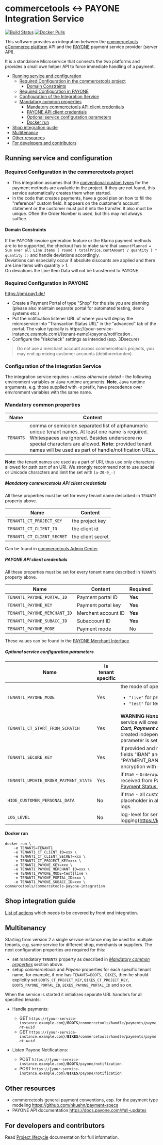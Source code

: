 # commercetools <-> PAYONE Integration Service

[![Build Status](https://travis-ci.com/commercetools/commercetools-payone-integration.svg?branch=master)](https://travis-ci.com/commercetools/commercetools-payone-integration) 
[![Docker Pulls](https://img.shields.io/docker/pulls/commercetools/commercetools-payone-integration)](https://hub.docker.com/r/commercetools/commercetools-payone-integration)

This software provides an integration between the [commercetools eCommerce platform](http://dev.commercetools.com) API
and the [PAYONE](http://www.payone.de) payment service provider (server API).

It is a standalone Microservice that connects the two platforms and provides a small own helper API to force immediate handling of a payment.

<!--
     npm install -g doctoc # do it only once if not installed yet
     doctoc README.md
     -->
<!-- START doctoc generated TOC please keep comment here to allow auto update -->
<!-- DON'T EDIT THIS SECTION, INSTEAD RE-RUN doctoc TO UPDATE -->
<!-- END doctoc generated TOC please keep comment here to allow auto update -->

- [Running service and configuration](#running-service-and-configuration)
  - [Required Configuration in the commercetools project](#required-configuration-in-the-commercetools-project)
    - [Domain Constraints](#domain-constraints)
  - [Required Configuration in PAYONE](#required-configuration-in-payone)
  - [Configuration of the Integration Service](#configuration-of-the-integration-service)
  - [Mandatory common properties](#mandatory-common-properties)
      - [Mandatory commercetools API client credentials](#mandatory-commercetools-api-client-credentials)
      - [PAYONE API client credentials](#payone-api-client-credentials)
      - [Optional service configuration parameters](#optional-service-configuration-parameters)
    - [Docker run](#docker-run)
- [Shop integration guide](#shop-integration-guide)
- [Multitenancy](#multitenancy)
- [Other resources](#other-resources)
- [For developers and contributors](#for-developers-and-contributors)

<!-- END doctoc generated TOC please keep comment here to allow auto update -->
<!-- END doctoc generated TOC please keep comment here to allow auto update -->

## Running service and configuration
### Required Configuration in the commercetools project

 * This integration assumes that the [conventional custom types](https://github.com/nkuehn/payment-integration-specifications/tree/master/types) for the payment methods are available in the project.
   If they are not found, this service automatically creates them when started.
 * In the code that creates payments, have a good plan on how to fill the "reference" custom field.
   It appears on the customer's account statement or the customer must put it into the transfer.
   It also must be unique. Often the Order Number is used, but this may not always suffice.

#### Domain Constraints

 If the PAYONE invoice generation feature or the Klarna payment methods are to be supported, the checkout has to make  sure that
 `amountPlanned = Sum over all Line Items ( round ( totalPrice.centAmount / quantity ) * quantity ))` and handle deviations accordingly.  
 Deviations can especially occur if absolute discounts are applied and there are Line Items with quantity > 1.  
 On deviations the Line Item Data will not be transferred to PAYONE.

### Required Configuration in PAYONE

https://pmi.pay1.de/

 * Create a Payment Portal of type "Shop" for the site you are planning (please also maintain separate portal for
   automated testing, demo systems etc.)
 * Put the notification listener URL of where you will deploy the microservice into "Transaction Status URL" in the
   "advanced" tab of the portal. The value typically is https://{your-service-instance.example.com}/{tenant-name}/payone/notification .  
 * Configure the "riskcheck" settings as intended (esp. 3Dsecure)

> Do not use a merchant account across commercetools projects, you may end up mixing customer accounts (debitorenkonten).

### Configuration of the Integration Service

The integration service requires - _unless otherwise stated_ - the following environment variables
or Java runtime arguments.
**Note**, Java runtime arguments, e.g. those supplied with `-D` prefix, have precedence over environment variables
with the same name.

### Mandatory common properties

Name               | Content
------------------ | -----------------
`TENANTS`          | comma or semicolon separated list of alphanumeric unique tenant names. At least one name is required. Whitespaces are ignored. Besides underscore no special characters are allowed. **Note**: provided tenant names will be used as part of handle/notification URLs.

**Note**: the tenant names are used as a part of URI, thus use only characters allowed for path part of an URI.
We strongly recommend not to use special or Unicode characters and limit the set with `[a-Z0-9_-]`

##### Mandatory commercetools API client credentials

All these properties must be set for every tenant name described in `TENANTS` property above.

Name                             | Content
-------------------------------- | -----------------
`TENANT1_CT_PROJECT_KEY`         | the project key
`TENANT1_CT_CLIENT_ID`           | the client id
`TENANT1_CT_CLIENT_SECRET`       | the client secret

Can be found in [commercetools Admin Center](https://admin.commercetools.com/).

##### PAYONE API client credentials

All these properties must be set for every tenant name described in `TENANTS` property above.

Name                         | Content             | Required  |
-----------------------------|---------------------|-----------|
`TENANT1_PAYONE_PORTAL_ID`   | Payment portal ID   | **Yes**   |
`TENANT1_PAYONE_KEY`         | Payment portal key  | **Yes**   |
`TENANT1_PAYONE_MERCHANT_ID` | Merchant account ID | **Yes**   |
`TENANT1_PAYONE_SUBACC_ID`   | Subaccount ID       | **Yes**   |
`TENANT1_PAYONE_MODE`        | Payment mode        | No        |

These values can be found in the [PAYONE Merchant Interface](https://pmi.pay1.de/).

##### Optional service configuration parameters

Name | Is tenant specific | Content | Default
---- | ------- | ------ | --------
`TENANT1_PAYONE_MODE`                 | Yes | the mode of operation with PAYONE <ul><li>`"live"` for production mode, (i.e. _actual payments_) or</li><li>`"test"` for test mode</li></ul> | `"test"`  
`TENANT1_CT_START_FROM_SCRATCH`       | Yes | **WARNING** _**Handle with care!**_ If and only if equal, ignoring case, to `"true"` the service will create the custom types it needs. _**Therefor it first deletes all Order, Cart, Payment and Type entities**_. If not yet in the project, the Custom Types are created independently of this parameter (but only deleted and recreated if this parameter is set).  Related: [issue #34](https://github.com/commercetools/commercetools-payone-integration/issues/34). | `"false"`
`TENANT1_SECURE_KEY`                  | Yes | if provided and not empty, the value is used as the key for decrypting data from fields "IBAN" and "BIC" for payments with CustomType "PAYMENT_BANK_TRANSFER". The data must be the result of a Blowfish ECB encryption with said key and encoded in HEX. | "" (empty String)
`TENANT1_UPDATE_ORDER_PAYMENT_STATE`  | Yes | if _true_ - `Order#paymentState` will be updated when payment status notification is received from Payone. By default the order's state remains unchanged. See [Order Payment Status Mapping](/docs/Order-Payment-Status-Mapping.md) for more details. | "false"
`HIDE_CUSTOMER_PERSONAL_DATA`         | No  | if _true_ - all customer related personal data will be replaced by `<HIDDEN>` placeholder in all logs. If _false_ - all customer related personal data will be visible in logs. | "true"
`LOG_LEVEL`         | No  | log-level for service logging(https://logging.apache.org/log4j/1.2/apidocs/org/apache/log4j/Level.html) | "INFO"

#### Docker run

```
docker run \
    -e TENANTS=TENANT1
    -e TENANT1_CT_CLIENT_ID=xxx \
    -e TENANT1_CT_CLIENT_SECRET=xxx \
    -e TENANT1_CT_PROJECT_KEY=xxx \
    -e TENANT1_PAYONE_KEY=xxx \
    -e TENANT1_PAYONE_MERCHANT_ID=xxx \
    -e TENANT1_PAYONE_MODE=test|live \
    -e TENANT1_PAYONE_PORTAL_ID=xxx \
    -e TENANT1_PAYONE_SUBACC_ID=xxx \
commercetools/commercetools-payone-integration
```

## Shop integration guide

[List of actions](docs/Shop-Integration-Guide.md) which needs to be covered by front end integration.

## Multitenancy

Starting from version 2 a single service instance may be used for multiple tenants, e.g. same service for different shop,
merchants or suppliers. The next configuration properties are required for this:

  * set mandatory `TENANTS` property as described in _[Mandatory common properties](#mandatory-common-properties)_ section above.
  * setup _commercetools_ and _Payone_ properties for each specific tenant name, for example, if one has `TENANTS=BOOTS, BIKES`,
    then he should explicitly set `BOOTS_CT_PROJECT_KEY`, `BIKES_CT_PROJECT_KEY`, `BOOTS_PAYONE_PORTAL_ID`,
    `BIKES_PAYONE_PORTAL_ID` and so on.

When the service is started it initializes separate URL handlers for all specified tenants:
  * Handle payments:
    * GET <code>https://{your-service-instance.example.com}/**BOOTS**/commercetools/handle/payments/_payment-uuid_</code>
    * GET <code>https://{your-service-instance.example.com}/**BIKES**/commercetools/handle/payments/_payment-uuid_</code>

  * Listen Payone Notifications:
    * POST <code>https://{your-service-instance.example.com}/**BOOTS**/payone/notification</code>
    * POST <code>https://{your-service-instance.example.com}/**BIKES**/payone/notification</code>


## Other resources
  * commercetools general payment conventions, esp. for the payment type modeling https://github.com/nkuehn/payment-specs
  * PAYONE API documentation https://docs.payone.com/#all-updates

## For developers and contributors

Read [Project lifecycle](docs/Project-Lifecycle.md) documentation for full information.
